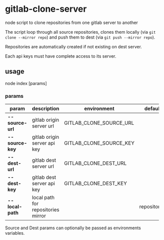# gitlab-clone-server
node script to clone repositories from one gitlab server to another

The script loop through all source repositories, clones them locally (via `git clone --mirror repo`) and push them to dest (via `git push --mirror repo`).

Repositories are automatically created if not existing on dest server.

Each api keys must have complete access to its server.

## usage

node index [params]

### params

param | description | environment | default
------|-------------|-------------|--------
**--source-url** | gitlab origin server url | GITLAB_CLONE_SOURCE_URL |
**--source-key** | gitlab origin server api key | GITLAB_CLONE_SOURCE_KEY |
**--dest-url** | gitlab dest server url | GITLAB_CLONE_DEST_URL |
**--dest-key** | gitlab dest server api key | GITLAB_CLONE_DEST_KEY |
**--local-path** | local path for repositories mirror | | repositories

Source and Dest params can optionally be passed as environments variables.
